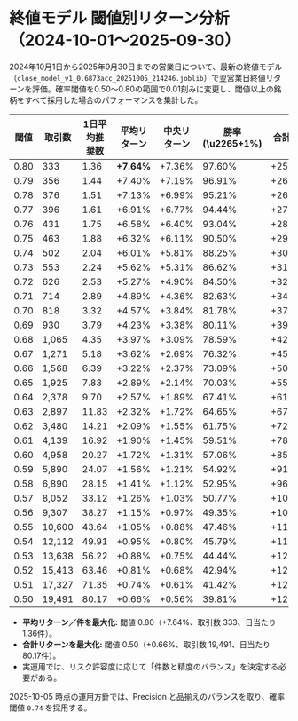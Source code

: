 # 終値モデル 閾値別リターン分析（2024-10-01〜2025-09-30）

2024年10月1日から2025年9月30日までの営業日について、最新の終値モデル（`close_model_v1_0.6873acc_20251005_214246.joblib`）で翌営業日終値リターンを評価。確率閾値を0.50〜0.80の範囲で0.01刻みに変更し、閾値以上の銘柄をすべて採用した場合のパフォーマンスを集計した。

| 閾値 | 取引数 | 1日平均推奨数 | 平均リターン | 中央リターン | 勝率 (\u2265+1%) | 合計リターン |
| --- | --- | --- | --- | --- | --- | --- |
| 0.80 | 333 | 1.36 | **+7.64%** | +7.36% | 97.60% | +2545.15% |
| 0.79 | 356 | 1.44 | +7.40% | +7.19% | 96.91% | +2636.18% |
| 0.78 | 376 | 1.51 | +7.13% | +6.99% | 95.21% | +2680.83% |
| 0.77 | 396 | 1.61 | +6.91% | +6.77% | 94.44% | +2736.24% |
| 0.76 | 431 | 1.75 | +6.58% | +6.40% | 93.04% | +2835.20% |
| 0.75 | 463 | 1.88 | +6.32% | +6.11% | 90.50% | +2925.48% |
| 0.74 | 502 | 2.04 | +6.01% | +5.81% | 88.25% | +3014.83% |
| 0.73 | 553 | 2.24 | +5.62% | +5.31% | 86.62% | +3109.01% |
| 0.72 | 626 | 2.53 | +5.27% | +4.90% | 84.50% | +3296.75% |
| 0.71 | 714 | 2.89 | +4.89% | +4.36% | 82.63% | +3494.82% |
| 0.70 | 818 | 3.32 | +4.57% | +3.84% | 81.78% | +3739.57% |
| 0.69 | 930 | 3.79 | +4.23% | +3.38% | 80.11% | +3929.80% |
| 0.68 | 1,065 | 4.35 | +3.97% | +3.09% | 78.59% | +4233.03% |
| 0.67 | 1,271 | 5.18 | +3.62% | +2.69% | 76.32% | +4596.14% |
| 0.66 | 1,568 | 6.39 | +3.22% | +2.37% | 73.09% | +5055.42% |
| 0.65 | 1,925 | 7.83 | +2.89% | +2.14% | 70.03% | +5569.63% |
| 0.64 | 2,378 | 9.70 | +2.57% | +1.89% | 67.41% | +6118.69% |
| 0.63 | 2,897 | 11.83 | +2.32% | +1.72% | 64.65% | +6708.53% |
| 0.62 | 3,480 | 14.21 | +2.09% | +1.55% | 61.75% | +7274.94% |
| 0.61 | 4,139 | 16.92 | +1.90% | +1.45% | 59.51% | +7878.39% |
| 0.60 | 4,958 | 20.27 | +1.72% | +1.31% | 57.06% | +8524.14% |
| 0.59 | 5,890 | 24.07 | +1.56% | +1.21% | 54.92% | +9198.77% |
| 0.58 | 6,890 | 28.15 | +1.41% | +1.12% | 52.95% | +9692.27% |
| 0.57 | 8,052 | 33.12 | +1.26% | +1.03% | 50.77% | +10154.35% |
| 0.56 | 9,307 | 38.27 | +1.15% | +0.97% | 49.35% | +10669.07% |
| 0.55 | 10,600 | 43.64 | +1.05% | +0.88% | 47.46% | +11137.60% |
| 0.54 | 12,112 | 49.91 | +0.95% | +0.80% | 45.79% | +11542.00% |
| 0.53 | 13,638 | 56.22 | +0.88% | +0.75% | 44.44% | +12048.31% |
| 0.52 | 15,413 | 63.46 | +0.81% | +0.68% | 42.94% | +12493.50% |
| 0.51 | 17,327 | 71.35 | +0.74% | +0.61% | 41.42% | +12839.32% |
| 0.50 | 19,491 | 80.17 | +0.66% | +0.56% | 39.81% | +12892.04% |

- **平均リターン／件を最大化:** 閾値 0.80（+7.64%、取引数 333、日当たり1.36件）。
- **合計リターンを最大化:** 閾値 0.50（+0.66%、取引数 19,491、日当たり80.17件）。
- 実運用では、リスク許容度に応じて「件数と精度のバランス」を決定する必要がある。

2025-10-05 時点の運用方針では、Precision と品揃えのバランスを取り、確率閾値 `0.74` を採用する。
